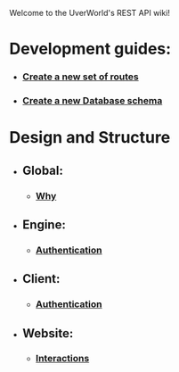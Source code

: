 Welcome to the UverWorld's REST API wiki!

# Development guides:
  - ### [Create a new set of routes](./development_guides/CREATE_A_NEW_SET_OF_ROUTES.MD)
  - ### [Create a new Database schema](./development_guides/CREATE_A_NEW_DATABASE_SCHEMA.MD)

# Design and Structure 
  - ## Global:
    - ### [Why](./design_and_structure/global/WHY.MD)

  - ## Engine:
    - ### [Authentication](./design_and_structure/engine/AUTHENTICATION.MD)

  - ## Client:
    - ### [Authentication](./design_and_structure/client/AUTHENTICATION.MD)

  - ## Website:
    - ### [Interactions](./design_and_structure/website/INTERACTIONS.MD)
